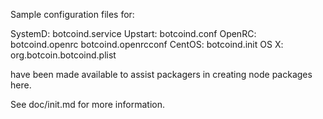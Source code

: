 Sample configuration files for:

SystemD: botcoind.service
Upstart: botcoind.conf
OpenRC:  botcoind.openrc
         botcoind.openrcconf
CentOS:  botcoind.init
OS X:    org.botcoin.botcoind.plist

have been made available to assist packagers in creating node packages here.

See doc/init.md for more information.
